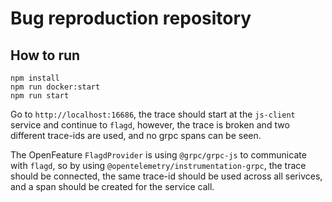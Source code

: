 # Bug reproduction repository

## How to run

```
npm install 
npm run docker:start
npm run start
```

Go to `http://localhost:16686`, the trace should start at the `js-client` service and continue to `flagd`, however, the trace is broken and two different trace-ids are used, and no grpc spans can be seen.

The OpenFeature `FlagdProvider` is using `@grpc/grpc-js` to communicate with `flagd`, so by using `@opentelemetry/instrumentation-grpc`, the trace should be connected, the same trace-id should be used across all serivces, and a span should be created for the service call.